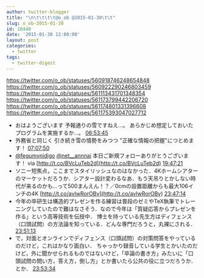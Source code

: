 ```yaml
---
author: twitter-blogger
title: "\n\t\t\t\t@o_ob @2015-01-30\t\t"
slug: o_ob-2015-01-30
id: 10440
date: '2015-01-30 12:00:00'
layout: post
categories:
  - twitter
tags:
  - twitter-digest
---
```


https://twitter.com/o_ob/statuses/560918746248654848 https://twitter.com/o_ob/statuses/560922290246803459 https://twitter.com/o_ob/statuses/561113431701348354 https://twitter.com/o_ob/statuses/561173799442206720 https://twitter.com/o_ob/statuses/561174801331396608 https://twitter.com/o_ob/statuses/561175393047027712  

*   おはようございます 予報通りの雪ですねえ...。 あらかじめ想定しておいたプログラムを実施するか...。 [06:53:45](https://twitter.com/o_ob/statuses/560918746248654848)
*   外務省と同じく 引き続き雪の情勢をみつつ "正確な情報の把握"につとめます！ [07:07:50](https://twitter.com/o_ob/statuses/560922290246803459)
*   [@fegumynidigo](https://twitter.com/fegumynidigo) [@net__annnai](https://twitter.com/net__annnai) 本日ご新規フォローありがとうございます！ via [http://t.co/BVcLuTeb2d](http://t.co/BVcLuTeb2d) [19:47:21](https://twitter.com/o_ob/statuses/561113431701348354)
*   ソニー短焦点，ここまでスタイリッシュなのはなかった．4Kホームシアターのマーケットだろうか．シアター設計変わるなあ．もう天吊りとかしない時代が来るのかも…って500まんえん！？／0cmの設置距離からも最大106インチの4K [http://t.co/avIwRorOBv](http://t.co/avIwRorOBv) [23:47:14](https://twitter.com/o_ob/statuses/561173799442206720)
*   今年の卒研生は構造的プレゼンを作る練習は普段のゼミやTeX執筆でトレーニングしていたので難はなさそう．なので今年は「質疑応答からプレゼンを作る」という高等技術を伝授中． 博士を持っている先生方はディフェンス（口頭試問）の方法論を知っている．どんな専門だろうと，丸裸にされる． [23:51:13](https://twitter.com/o_ob/statuses/561174801331396608)
*   で，対面とオンラインでディフェンス（口頭試問）の対策問答をやっているのだけど，これはかなり面白い． ちゃっかり録音している学生とかいたのだけど，外に聞かせられるものではないけど，「卒論の書き方」みたいに「口頭試問の問い方，答え方，倒し方」とか書いたら公共の役に立つだろうか．とか． [23:53:34](https://twitter.com/o_ob/statuses/561175393047027712)